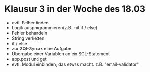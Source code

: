 # Klausur 3 in der Woche des 18.03

* evtl. Felher finden
* Logik ausprogrammieren(z.B. mit if / else)
* Fehler behandeln
* String verketten
* if / else
* zur SQl-Syntax eine Aufgabe
* Übergabe einer Variablen an ein SGL-Statement
* app.post und get
* evtl. Modul einbinden, das etwas macht. z.B. "email-validator"